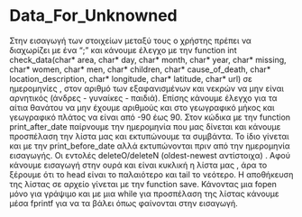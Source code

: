 # Data_For_Unknowned
Στην εισαγωγή των στοιχείων μεταξύ τους
ο χρήστης πρέπει να διαχωρίζει με ένα “;”
και κάνουμε έλεγχο με την
function int check_data(char* area, char* day, char* month, char* year, char* missing, char* women, char* men, char* children, char* cause_of_death, char* location_description, char* longitude, char* latitude, char* url) 
σε ημερομηνίες , στον αριθμό των εξαφανισμένων και νεκρών  να μην είναι αρνητικός (άνδρες - γυναίκες - παιδιά).
Επίσης κάνουμε έλεγχο για τα αίτια θανάτου να μην έχουμε αριθμούς και  στο γεωγραφικό μήκος και γεωγραφικό πλάτος να είναι από -90 έως 90.
Στον κώδικα με την function print_after_date
παίρνουμε την ημερομηνία που μας δίνεται
και κάνουμε προσπέλαση την λίστα μας και εκτυπώνουμε τα συμβάντα.
Το ίδιο γίνεται και με την print_before_date αλλά εκτυπώνονται πριν από την ημερομηνία εισαγωγής.
Οι εντολές deleteO/deleteN (oldest-newest αντίστοιχα) .
Αφού κάνουμε εισαγωγή στην ουρά και είναι κυκλική η λίστα μας ,
άρα το ξέρουμε ότι το head είναι το παλαιότερο και tail το νεότερο.
Η αποθήκευση της λίστας σε αρχείο γίνεται με την function save.
Κάνοντας μια fopen μόνο για γράψιμο και με μια while για προσπέλαση της λίστας κάνουμε μέσα fprintf για να τα βάλει όπως φαίνονται στην εισαγωγή.
